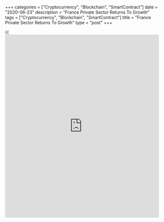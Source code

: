 +++
categories = ["Cryptocurrency", "Blockchain", "SmartContract"]
date = "2020-06-23"
description = "France Private Sector Returns To Growth"
tags = ["Cryptocurrency", "Blockchain", "SmartContract"]
title = "France Private Sector Returns To Growth"
type = "post"
+++

{{<iframe id="large-banner" src="https://www.bounty.group/#slide=24.0" width="100%" height="600" scrolling="no" style="border: 0px solid rgb(216, 221, 230); border-radius: 3px;">}}

France's private sector expanded for the first time in four months in
June as restrictions related to dealing with the covid-19 pandemic
continued to be lifted, data from IHS Markit showed Tuesday.

The composite output index rose to a four-month high of 51.3 from 32.1
in May. The reading was also above economists' forecast of 46.3. A score
above 50 indicates expansion.

Output growth was recorded in both the manufacturing and service
sectors, with the former posting its quickest rise in production since
February 2018.

The manufacturing Purchasing Managers' Index advanced to 52.1 in June
from 40.6 in May. The expected score was 46.0.

The services PMI came in at 50.3 versus 31.1 a month ago and forecast of
44.2.

"Barring any large scale second outbreak, demand should also follow
activity into expansion territory, as confidence continues to recover,"
Eliot Kerr, an economist at IHS Markit said.

For comments and feedback [contact](https://www.playgroundfx.com/contact/): editorial@rtt[news](https://www.letsplayfx.com/blog/forex-news-website/).com

[Economic News][1]

 **What parts of the world are seeing the best (and worst) economic
performances lately? Click[here][2] to check out our [Econ Scorecard][2]
and find out! See up-to-the-moment [ranking](https://www.playgroundfx.com/blog/crypto-exchange-ranking/)s for the best and worst
performers in [GDP][3], [unemployment rate][4], [inflation][5] and much
more.**

   1. www.rtt[news](https://www.letsplayfx.com/blog/forex-news-website/).com/Content/EconomicNews.aspx
   2. www.rtt[news](https://www.letsplayfx.com/blog/forex-news-website/).com/economic-scorecard/world-rank/retail-sales/highest-performance.aspx
   3. www.rtt[news](https://www.letsplayfx.com/blog/forex-news-website/).com/economic-scorecard/world-rank/GDP/highest-performance.aspx
   4. www.rtt[news](https://www.letsplayfx.com/blog/forex-news-website/).com/economic-scorecard/world-rank/unemployment-rate/lowest-performance.aspx
   5. www.rtt[news](https://www.letsplayfx.com/blog/forex-news-website/).com/economic-scorecard/world-rank/CPI/highest-performance.aspx